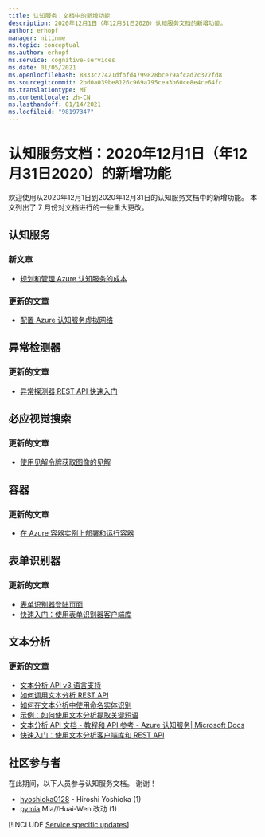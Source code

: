 ```yaml
---
title: 认知服务：文档中的新增功能
description: 2020年12月1日（年12月31日2020）认知服务文档的新增功能。
author: erhopf
manager: nitinme
ms.topic: conceptual
ms.author: erhopf
ms.service: cognitive-services
ms.date: 01/05/2021
ms.openlocfilehash: 8833c27421dfbfd4799828bce79afcad7c377fd8
ms.sourcegitcommit: 2bd0a039be8126c969a795cea3b60ce8e4ce64fc
ms.translationtype: MT
ms.contentlocale: zh-CN
ms.lasthandoff: 01/14/2021
ms.locfileid: "98197347"
---
```

# <a name="cognitive-services-docs-whats-new-for-december-1-2020---december-31-2020"></a>认知服务文档：2020年12月1日（年12月31日2020）的新增功能

欢迎使用从2020年12月1日到2020年12月31日的认知服务文档中的新增功能。 本文列出了 7 月份对文档进行的一些重大更改。

## <a name="cognitive-services"></a>认知服务

### <a name="new-articles"></a>新文章

- [规划和管理 Azure 认知服务的成本](plan-manage-costs.md)

### <a name="updated-articles"></a>更新的文章

- [配置 Azure 认知服务虚拟网络](cognitive-services-virtual-networks.md)

## <a name="anomaly-detector"></a>异常检测器

### <a name="updated-articles"></a>更新的文章

- [异常探测器 REST API 快速入门](https://docs.microsoft.com/azure/cognitive-services/anomaly-detector/quickstarts/client-libraries?tabs=windows&pivots=rest-api)

## <a name="bing-visual-search"></a>必应视觉搜索

### <a name="updated-articles"></a>更新的文章

- [使用见解令牌获取图像的见解](/azure/cognitive-services/bing-visual-search/use-insights-token)

## <a name="containers"></a>容器

### <a name="updated-articles"></a>更新的文章

- [在 Azure 容器实例上部署和运行容器](/azure/cognitive-services/containers/azure-container-instance-recipe)

## <a name="form-recognizer"></a>表单识别器

### <a name="updated-articles"></a>更新的文章

- [表单识别器登陆页面](/azure/cognitive-services/form-recognizer/)
- [快速入门：使用表单识别器客户端库](/azure/cognitive-services/form-recognizer/quickstarts/client-library)

## <a name="text-analytics"></a>文本分析

### <a name="updated-articles"></a>更新的文章

- [文本分析 API v3 语言支持](/azure/cognitive-services/text-analytics/language-support)
- [如何调用文本分析 REST API](/azure/cognitive-services/text-analytics/how-tos/text-analytics-how-to-call-api)
- [如何在文本分析中使用命名实体识别](/azure/cognitive-services/text-analytics/how-tos/text-analytics-how-to-entity-linking)
- [示例：如何使用文本分析提取关键短语](/azure/cognitive-services/text-analytics/how-tos/text-analytics-how-to-keyword-extraction)
- [文本分析 API 文档 - 教程和 API 参考 - Azure 认知服务| Microsoft Docs](/azure/cognitive-services/text-analytics/)
- [快速入门：使用文本分析客户端库和 REST API](/azure/cognitive-services/text-analytics/quickstarts/client-libraries-rest-api)

## <a name="community-contributors"></a>社区参与者

在此期间，以下人员参与认知服务文档。 谢谢！

- [hyoshioka0128](https://github.com/hyoshioka0128) - Hiroshi Yoshioka (1)
- [pymia](https://github.com/pymia) Mia//Huai-Wen 改动 (1) 

[!INCLUDE [Service specific updates](./includes/service-specific-updates.md)]
